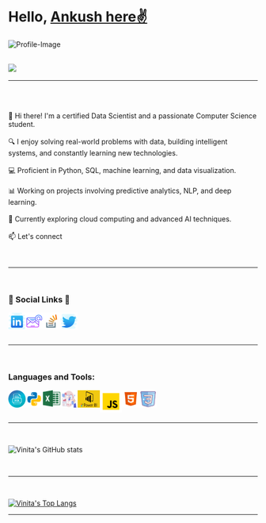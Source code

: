 
   # Hello, <a href="https://github.com/akky741/" target="_blank">Ankush here✌️</a>
<img alt="Profile-Image" src="" width="400" height="400">

<br/>
<br/>

![](https://komarev.com/ghpvc/?username=Ankush-K-K&color=green&style=plastic&label=VISITS!!)

<hr>

<br/>

<!--###   :fairy_woman:  About Me  :fairy_woman:-->
<br>👋 Hi there! I'm a certified Data Scientist and a passionate Computer Science student.<br/>
<br>🔍 I enjoy solving real-world problems with data, building intelligent systems, and constantly learning new technologies.<br/>
<br>💻 Proficient in Python, SQL, machine learning, and data visualization.<br/>
<br>📊 Working on projects involving predictive analytics, NLP, and deep learning.<br/>
<br>🌱 Currently exploring cloud computing and advanced AI techniques.<br/>
<br>📫 Let's connect<br/>
<br/>
<br/>

<hr>

<br/>
 
###    :thought_balloon:  Social Links  :thought_balloon:

<!---<a href="https://github.com/akky741/" target="_blank"><img align="left" alt="portfolio" width="40px" height="40px" src="https://github.com/akky741/akky741/blob/main/profile.png" /></a> --->

<a href="https://www.linkedin.com/in/akshay-misal-a6120026a/" target="_blank"><img align="left" alt="portfolio" width="35px" height="35px" src="https://github.com/akky741/akky741/blob/main/linkedIn.png" /></a>
<a href="mailto:appumone007@gmail.com" target="_blank"><img align="left" alt="portfolio" width="35px" height="35px" src="https://github.com/akky741/akky741/blob/main/email.png" /></a>
<a href="https://stackoverflow.com/users/28186811/akshay-misal" target="_blank"><img align="left" alt="portfolio" width="35px" height="35px" src="https://github.com/akky741/akky741/blob/main/stackoverflow.png" /></a>
<a href="https://x.com/akshaym63787529" target="_blank"><img align="left" alt="portfolio" width="35px" height="35px" src="https://github.com/akky741/akky741/blob/main/twitter.png" /></a>

<br/>
<br/>
<br/>

<hr>

<br/>

### Languages and Tools:

<a href="https://www.w3schools.com/sql/sql_quickref.asp" target="_blank"><img align="left" alt="SQL" width="35px" src="https://github.com/akky741/akky741/blob/main/SQL.png" /></a>
<a href="https://www.python.org/" target="_blank"><img align="left" alt="Python" width="35px" src="https://github.com/akky741/akky741/blob/main/python.png" /></a>
<a href="https://www.w3schools.com/EXCEL/index.php" target="_blank"><img align="left" alt="Excel" width="35px" src="https://github.com/akky741/akky741/blob/main/Excel.png" /></a>
<a href="https://www.qlik.com/us/etl" target="_blank"><img align="left" alt="Data Analysis" width="35px" height="35px"  src="https://github.com/akky741/akky741/blob/main/Data analysis.jpg" /></a>
<a href="https://learn.microsoft.com/en-us/power-bi/" target="_blank"><img align="left" alt="Power BI" width="45px" height="35px" src="https://github.com/akky741/akky741/blob/main/PowerBI.jpg" /></a>
<a href="https://developer.mozilla.org/en-US/docs/Web/JavaScript" target="_blank"><img align="left" alt="Javascript" width="45px"  src="https://github.com/akky741/akky741/blob/main/javascript.png" /></a>
<a href="https://www.w3schools.com/html/" target="_blank"><img align="left" alt="HTML" width="35px" src="https://github.com/akky741/akky741/blob/main/html.png" /></a>
<a href="https://www.w3schools.com/css/" target="_blank"><img align="left" alt="CSS" width="35px" src="https://github.com/akky741/akky741/blob/main/css.png" /></a>

<br/>
<br/>
<br/>

<hr>

<br/>

![Vinita's GitHub stats](https://github-readme-stats.vercel.app/api?username=akky741&include_all_commits=true&count_private=true&show_icons=true&theme=vue)

<br />

<hr>

<br />


[![Vinita's Top Langs](https://github-readme-stats.vercel.app/api/top-langs/?username=akky741&layout=pie)](https://github.com/akky741)

<hr>


<br/>
